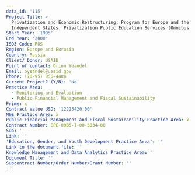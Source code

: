 ```yaml
---
data_id: '115'
Project Title: >-
  Privatization and Economic Restructuring: Program for Europe and the Newly
  Independent States: Privatization Public Education Services (Omnibus II IQC)
Start Year: '1995'
End Year: '2000'
ISO3 Code: RUS
Region: Europe and Eurasia
Country: Russia
Client/ Donor: USAID
Point of contact: Orion Yeandel
Email: oyeandel@usaid.gov
Phone: (70-95) 956-4484
Current Project? (Y/N): 'No'
Practice Area:
  - Monitoring and Evaluation
  - Public Financial Management and Fiscal Sustainability
Prime: x
Contract Value USD: '12225420.00'
M&E Practice Area: x
Public Financial Management and Fiscal Sustainability Practice Area: x
Contract Number: EPE-0005-I-00-5034-00
Sub: ''
Link: ''
'Education, Gender, and Youth Development Practice Area': ''
Link to the document file: ''
Knowledge Management and Data Analytics Practice Area: ''
Document Title: ''
Subcontract Number/Order Number/Grant Number: ''
---
```

